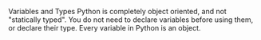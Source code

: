 Variables and Types
Python is completely object oriented, and not "statically typed". You do not need to declare variables before using them, or declare their type. Every variable in Python is an object.

